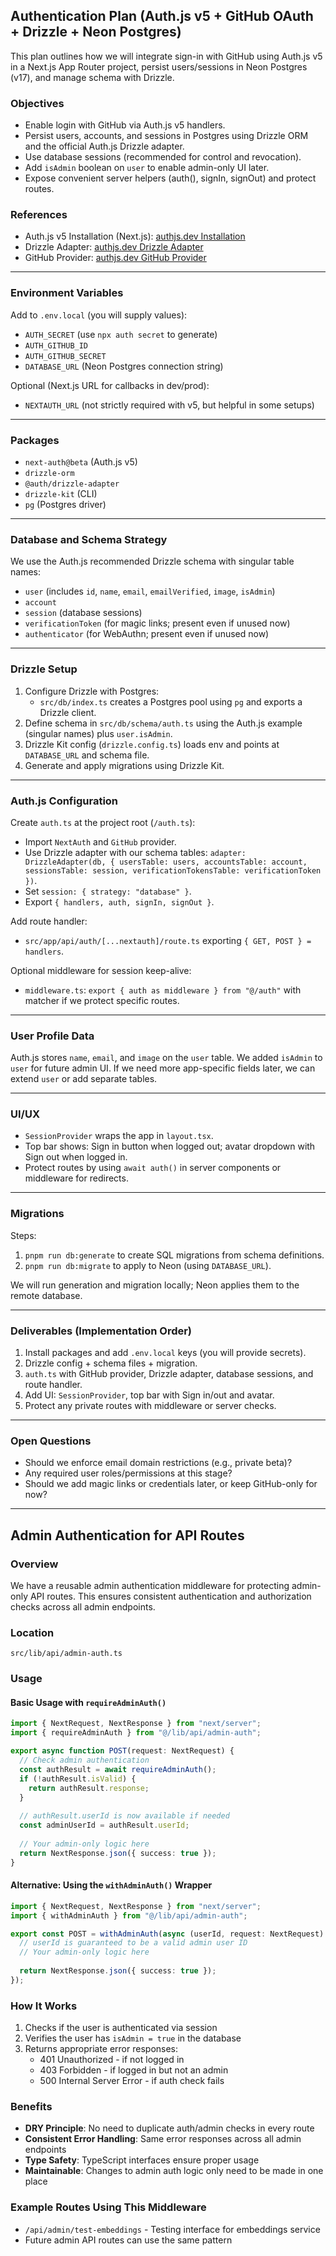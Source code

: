 ## Authentication Plan (Auth.js v5 + GitHub OAuth + Drizzle + Neon Postgres)

This plan outlines how we will integrate sign-in with GitHub using Auth.js v5 in a Next.js App Router project, persist users/sessions in Neon Postgres (v17), and manage schema with Drizzle.

### Objectives
- Enable login with GitHub via Auth.js v5 handlers.
- Persist users, accounts, and sessions in Postgres using Drizzle ORM and the official Auth.js Drizzle adapter.
- Use database sessions (recommended for control and revocation).
- Add `isAdmin` boolean on `user` to enable admin-only UI later.
- Expose convenient server helpers (auth(), signIn, signOut) and protect routes.

### References
- Auth.js v5 Installation (Next.js): [authjs.dev Installation](https://authjs.dev/getting-started/installation?framework=Next.js)
- Drizzle Adapter: [authjs.dev Drizzle Adapter](https://authjs.dev/getting-started/adapters/drizzle)
- GitHub Provider: [authjs.dev GitHub Provider](https://authjs.dev/getting-started/providers/github)

---

### Environment Variables
Add to `.env.local` (you will supply values):
- `AUTH_SECRET` (use `npx auth secret` to generate)
- `AUTH_GITHUB_ID`
- `AUTH_GITHUB_SECRET`
- `DATABASE_URL` (Neon Postgres connection string)

Optional (Next.js URL for callbacks in dev/prod):
- `NEXTAUTH_URL` (not strictly required with v5, but helpful in some setups)

---

### Packages
- `next-auth@beta` (Auth.js v5)
- `drizzle-orm`
- `@auth/drizzle-adapter`
- `drizzle-kit` (CLI)
- `pg` (Postgres driver)

---

### Database and Schema Strategy

We use the Auth.js recommended Drizzle schema with singular table names:
- `user` (includes `id`, `name`, `email`, `emailVerified`, `image`, `isAdmin`)
- `account`
- `session` (database sessions)
- `verificationToken` (for magic links; present even if unused now)
- `authenticator` (for WebAuthn; present even if unused now)

---

### Drizzle Setup
1) Configure Drizzle with Postgres:
   - `src/db/index.ts` creates a Postgres pool using `pg` and exports a Drizzle client.
2) Define schema in `src/db/schema/auth.ts` using the Auth.js example (singular names) plus `user.isAdmin`.
3) Drizzle Kit config (`drizzle.config.ts`) loads env and points at `DATABASE_URL` and schema file.
4) Generate and apply migrations using Drizzle Kit.

---

### Auth.js Configuration
Create `auth.ts` at the project root (`/auth.ts`):
- Import `NextAuth` and `GitHub` provider.
- Use Drizzle adapter with our schema tables: `adapter: DrizzleAdapter(db, { usersTable: users, accountsTable: account, sessionsTable: session, verificationTokensTable: verificationToken })`.
- Set `session: { strategy: "database" }`.
- Export `{ handlers, auth, signIn, signOut }`.

Add route handler:
- `src/app/api/auth/[...nextauth]/route.ts` exporting `{ GET, POST } = handlers`.

Optional middleware for session keep-alive:
- `middleware.ts`: `export { auth as middleware } from "@/auth"` with matcher if we protect specific routes.

---

### User Profile Data
Auth.js stores `name`, `email`, and `image` on the `user` table. We added `isAdmin` to `user` for future admin UI. If we need more app-specific fields later, we can extend `user` or add separate tables.

---

### UI/UX
- `SessionProvider` wraps the app in `layout.tsx`.
- Top bar shows: Sign in button when logged out; avatar dropdown with Sign out when logged in.
- Protect routes by using `await auth()` in server components or middleware for redirects.

---

### Migrations
Steps:
1) `pnpm run db:generate` to create SQL migrations from schema definitions.
2) `pnpm run db:migrate` to apply to Neon (using `DATABASE_URL`).

We will run generation and migration locally; Neon applies them to the remote database.

---

### Deliverables (Implementation Order)
1) Install packages and add `.env.local` keys (you will provide secrets).
2) Drizzle config + schema files + migration.
3) `auth.ts` with GitHub provider, Drizzle adapter, database sessions, and route handler.
4) Add UI: `SessionProvider`, top bar with Sign in/out and avatar.
5) Protect any private routes with middleware or server checks.

---

### Open Questions
- Should we enforce email domain restrictions (e.g., private beta)?
- Any required user roles/permissions at this stage?
- Should we add magic links or credentials later, or keep GitHub-only for now?

---

## Admin Authentication for API Routes

### Overview
We have a reusable admin authentication middleware for protecting admin-only API routes. This ensures consistent authentication and authorization checks across all admin endpoints.

### Location
`src/lib/api/admin-auth.ts`

### Usage

#### Basic Usage with `requireAdminAuth()`
```typescript
import { NextRequest, NextResponse } from "next/server";
import { requireAdminAuth } from "@/lib/api/admin-auth";

export async function POST(request: NextRequest) {
  // Check admin authentication
  const authResult = await requireAdminAuth();
  if (!authResult.isValid) {
    return authResult.response;
  }
  
  // authResult.userId is now available if needed
  const adminUserId = authResult.userId;
  
  // Your admin-only logic here
  return NextResponse.json({ success: true });
}
```

#### Alternative: Using the `withAdminAuth()` Wrapper
```typescript
import { NextRequest, NextResponse } from "next/server";
import { withAdminAuth } from "@/lib/api/admin-auth";

export const POST = withAdminAuth(async (userId, request: NextRequest) => {
  // userId is guaranteed to be a valid admin user ID
  // Your admin-only logic here
  
  return NextResponse.json({ success: true });
});
```

### How It Works
1. Checks if the user is authenticated via session
2. Verifies the user has `isAdmin = true` in the database
3. Returns appropriate error responses:
   - 401 Unauthorized - if not logged in
   - 403 Forbidden - if logged in but not an admin
   - 500 Internal Server Error - if auth check fails

### Benefits
- **DRY Principle**: No need to duplicate auth/admin checks in every route
- **Consistent Error Handling**: Same error responses across all admin endpoints
- **Type Safety**: TypeScript interfaces ensure proper usage
- **Maintainable**: Changes to admin auth logic only need to be made in one place

### Example Routes Using This Middleware
- `/api/admin/test-embeddings` - Testing interface for embeddings service
- Future admin API routes can use the same pattern


